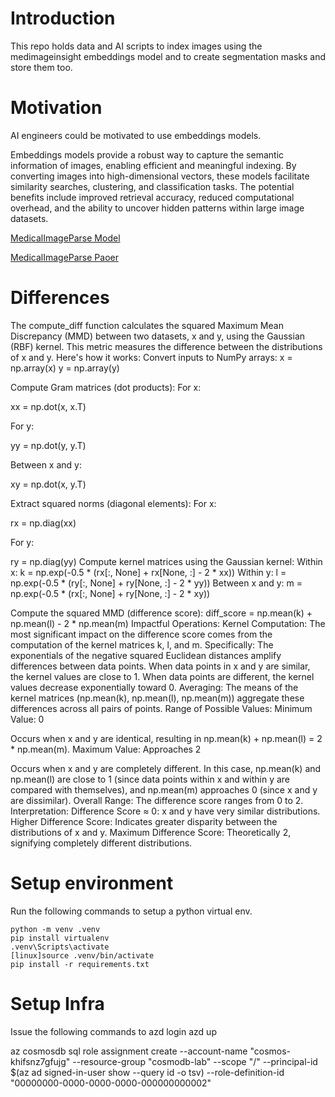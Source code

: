 # Introduction

This repo holds data and AI scripts to index images using the medimageinsight embeddings model
and to create segmentation masks and store them too.

# Motivation

AI engineers could be motivated to use embeddings models.

Embeddings models provide a robust way to capture the semantic information of images, enabling efficient and meaningful indexing. By converting images into high-dimensional vectors, these models facilitate similarity searches, clustering, and classification tasks. The potential benefits include improved retrieval accuracy, reduced computational overhead, and the ability to uncover hidden patterns within large image datasets.

[MedicalImageParse Model](https://ai.azure.com/explore/models/MedImageInsight/version/5/registry/azureml)
  
[MedicalImageParse Paoer](https://arxiv.org/pdf/2410.06542)

# Differences

The compute_diff function calculates the squared Maximum Mean Discrepancy (MMD) between two datasets, x and y, using the Gaussian (RBF) kernel. This metric measures the difference between the distributions of x and y.
Here's how it works:
Convert inputs to NumPy arrays:
x = np.array(x)
y = np.array(y)

Compute Gram matrices (dot products):
For x:

xx = np.dot(x, x.T)

For y:

yy = np.dot(y, y.T)

Between x and y:

xy = np.dot(x, y.T)

Extract squared norms (diagonal elements):
For x:

rx = np.diag(xx)

For y:

ry = np.diag(yy)
Compute kernel matrices using the Gaussian kernel:
Within x:
k = np.exp(-0.5 * (rx[:, None] + rx[None, :] - 2 * xx))
Within y:
l = np.exp(-0.5 * (ry[:, None] + ry[None, :] - 2 * yy))
Between x and y:
m = np.exp(-0.5 * (rx[:, None] + ry[None, :] - 2 * xy))

Compute the squared MMD (difference score):
diff_score = np.mean(k) + np.mean(l) - 2 * np.mean(m)
Impactful Operations:
Kernel Computation: The most significant impact on the difference score comes from the computation of the kernel matrices k, l, and m. Specifically:
The exponentials of the negative squared Euclidean distances amplify differences between data points.
When data points in x and y are similar, the kernel values are close to 1.
When data points are different, the kernel values decrease exponentially toward 0.
Averaging: The means of the kernel matrices (np.mean(k), np.mean(l), np.mean(m)) aggregate these differences across all pairs of points.
Range of Possible Values:
Minimum Value: 0

Occurs when x and y are identical, resulting in np.mean(k) + np.mean(l) = 2 * np.mean(m).
Maximum Value: Approaches 2

Occurs when x and y are completely different.
In this case, np.mean(k) and np.mean(l) are close to 1 (since data points within x and within y are compared with themselves), and np.mean(m) approaches 0 (since x and y are dissimilar).
Overall Range: The difference score ranges from 0 to 2.
Interpretation:
Difference Score ≈ 0: x and y have very similar distributions.
Higher Difference Score: Indicates greater disparity between the distributions of x and y.
Maximum Difference Score: Theoretically 2, signifying completely different distributions.

# Setup environment

Run the following commands to setup a python virtual env.

```
python -m venv .venv
pip install virtualenv
.venv\Scripts\activate
[linux]source .venv/bin/activate
pip install -r requirements.txt
```

# Setup Infra

Issue the following commands to 
azd login
azd up

az cosmosdb sql role assignment create --account-name "cosmos-khifsnz7gfujg" --resource-group "cosmodb-lab" --scope "/" --principal-id $(az ad signed-in-user show --query id -o tsv) --role-definition-id "00000000-0000-0000-0000-000000000002"
